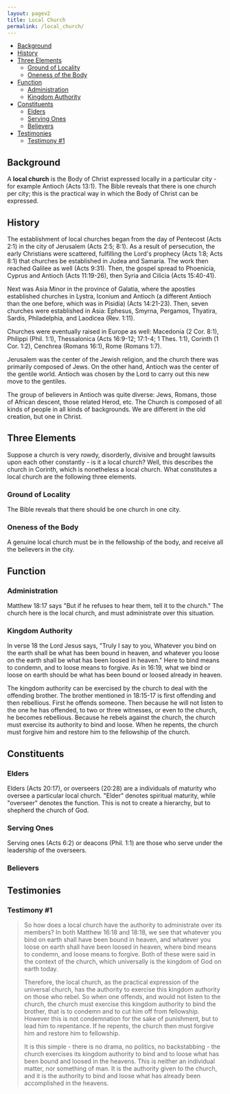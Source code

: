 ```yaml
---
layout: pagev2
title: Local Church
permalink: /local_church/
---
```

- [Background](#background)
- [History](#history)
- [Three Elements](#three-elements)
  - [Ground of Locality](#ground-of-locality)
  - [Oneness of the Body](#oneness-of-the-body)
- [Function](#function)
  - [Administration](#administration)
  - [Kingdom Authority](#kingdom-authority)
- [Constituents](#constituents)
  - [Elders](#elders)
  - [Serving Ones](#serving-ones)
  - [Believers](#believers)
- [Testimonies](#testimonies)
  - [Testimony #1](#testimony-1)


## Background

A **local church** is the Body of Christ expressed locally in a particular city - for example Antioch (Acts 13:1). The Bible reveals that there is one church per city; this is the practical way in which the Body of Christ can be expressed.

## History

The establishment of local churches began from the day of Pentecost (Acts 2:1) in the city of Jerusalem (Acts 2:5; 8:1). As a result of persecution, the early Christians were scattered, fulfilling the Lord's prophecy (Acts 1:8; Acts 8:1) that churches be established in Judea and Samaria. The work then reached Galilee as well (Acts 9:31). Then, the gospel spread to Phoenicia, Cyprus and Antioch (Acts 11:19-26), then Syria and Cilicia (Acts 15:40-41).

Next was Asia Minor in the province of Galatia, where the apostles established churches in Lystra, Iconium and Antioch (a different Antioch than the one before, which was in Pisidia) (Acts 14:21-23). Then, seven churches were established in Asia: Ephesus, Smyrna, Pergamos, Thyatira, Sardis, Philadelphia, and Laodicea (Rev. 1:11).

Churches were eventually raised in Europe as well: Macedonia (2 Cor. 8:1), Philippi (Phil. 1:1), Thessalonica (Acts 16:9-12; 17:1-4; 1 Thes. 1:1), Corinth (1 Cor. 1:2), Cenchrea (Romans 16:1), Rome (Romans 1:7).

Jerusalem was the center of the Jewish religion, and the church there was primarily composed of Jews. On the other hand, Antioch was the center of the gentile world. Antioch was chosen by the Lord to carry out this new move to the gentiles. 

The group of believers in Antioch was quite diverse: Jews, Romans, those of African descent, those related Herod, etc. The Church is composed of all kinds of people in all kinds of backgrounds. We are different in the old creation, but one in Christ.

## Three Elements

Suppose a church is very rowdy, disorderly, divisive and brought lawsuits upon each other constantly - is it a local church? Well, this describes the church in Corinth, which is nonetheless a local church. What constitutes a local church are the following three elements.

### Ground of Locality

The Bible reveals that there should be one church in one city.

### Oneness of the Body

A genuine local church must be in the fellowship of the body, and receive all the believers in the city.

## Function

### Administration

Matthew 18:17 says "But if he refuses to hear them, tell it to the church." The church here is the local church, and must administrate over this situation.

### Kingdom Authority

In verse 18 the Lord Jesus says, "Truly I say to you, Whatever you bind on the earth shall be what has been bound in heaven, and whatever you loose on the earth shall be what has been loosed in heaven." Here to bind means to condemn, and to loose means to forgive. As in 16:19, what we bind or loose on earth should be what has been bound or loosed already in heaven.

The kingdom authority can be exercised by the church to deal with the offending brother. The brother mentioned in 18:15-17 is first offending and then rebellious. First he offends someone. Then because he will not listen to the one he has offended, to two or three witnesses, or even to the church, he becomes rebellious. Because he rebels against the church, the church must exercise its authority to bind and loose. When he repents, the church must forgive him and restore him to the fellowship of the church. 

## Constituents

### Elders

Elders (Acts 20:17), or overseers (20:28) are a individuals of maturity who oversee a particular local church. "Elder" denotes spiritual maturity, while "overseer" denotes the function. This is not to create a hierarchy, but to shepherd the church of God.

### Serving Ones

Serving ones (Acts 6:2) or deacons (Phil. 1:1) are those who serve under the leadership of the overseers. 

### Believers


## Testimonies

### Testimony #1

> So how does a local church have the authority to administrate over its members? In both Matthew 16:18 and 18:18, we see that whatever you bind on earth shall have been bound in heaven, and whatever you loose on earth shall have been loosed in heaven, where bind means to condemn, and loose means to forgive. Both of these were said in the context of the church, which universally is the kingdom of God on earth today.
>
>Therefore, the local church, as the practical expression of the universal church, has the authority to exercise this kingdom authority on those who rebel. So when one offends, and would not listen to the church, the church must exercise this kingdom authority to bind the brother, that is to condemn and to cut him off from fellowship. However this is not condemnation for the sake of punishment, but to lead him to repentance. If he repents, the church then must forgive him and restore him to fellowship. 
>
> It is this simple - there is no drama, no politics, no backstabbing - the church exercises its kingdom authority to bind and to loose what has been bound and loosed in the heavens. This is neither an individual matter, nor something of man. It is the authority given to the church, and it is the authority to bind and loose what has already been accomplished in the heavens.